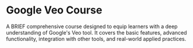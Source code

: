# Google Veo Course

A BRIEF comprehensive course designed to equip learners with a deep understanding of Google's Veo tool. It covers the basic features, advanced functionality, integration with other tools, and real-world applied practices.
